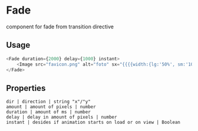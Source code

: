 # Fade

component for fade from transition directive

## Usage
```javascript
<Fade duration={2000} delay={1000} instant>
    <Image src="favicon.png" alt="foto" sx="{{{{width:{lg:'50%', sm:'100%'}}}, height:'auto', maxHeight:'400px'}}"/>
</Fade>

```

## Properties
```properties
dir | direction | string "x"/"y"
amount | amount of pixels | number
duration | amount of ms | number
delay | delay in amount of pixels | number
instant | desides if animation starts on load or on view | Boolean
```
